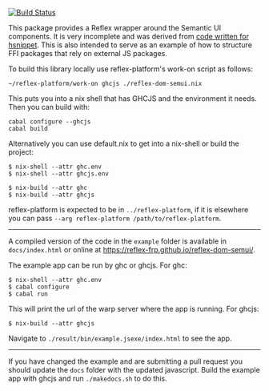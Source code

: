 [![Build Status](https://travis-ci.org/reflex-frp/reflex-dom-semui.svg?branch=master)](https://travis-ci.org/reflex-frp/reflex-dom-semui)

This package provides a Reflex wrapper around the Semantic UI components.  It is very
incomplete and was derived from [code written for
hsnippet](https://github.com/mightybyte/hsnippet/blob/64cc17d2bf2bcce219f3ab8e96b7fd6071d5b56b/frontend/src/SemanticUI.hs).
This is also intended to serve as an example of how to structure FFI packages
that rely on external JS packages.

To build this library locally use reflex-platform's work-on script as follows:

    ~/reflex-platform/work-on ghcjs ./reflex-dom-semui.nix

This puts you into a nix shell that has GHCJS and the environment it needs.
Then you can build with:

    cabal configure --ghcjs
    cabal build

Alternatively you can use default.nix to get into a nix-shell or build the
project:

    $ nix-shell --attr ghc.env
    $ nix-shell --attr ghcjs.env

    $ nix-build --attr ghc
    $ nix-build --attr ghcjs

reflex-platform is expected to be in `../reflex-platform`, if it is elsewhere
you can pass `--arg reflex-platform /path/to/reflex-platform`.

---

A compiled version of the code in the `example` folder is available in `docs/index.html` or online at https://reflex-frp.github.io/reflex-dom-semui/.

The example app can be run by ghc or ghcjs. For ghc:

    $ nix-shell --attr ghc.env
    $ cabal configure
    $ cabal run

This will print the url of the warp server where the app is running. For ghcjs:

    $ nix-build --attr ghcjs

Navigate to `./result/bin/example.jsexe/index.html` to see the app.

---

If you have changed the example and are submitting a pull request you should
update the `docs` folder with the updated javascript. Build the example app with
ghcjs and run `./makedocs.sh` to do this.
